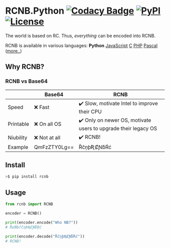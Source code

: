 # RCNB.Python [![Codacy Badge][codacy_b]][codacy] [![PyPI][pypi_v_b]][pypi] [![License][license_b]][License]

The world is based on RC. Thus, *everything* can be encoded into RCNB.

RCNB is available in various languages: **Python** [JavaScript](https://github.com/rcnbapp/RCNB.js) [C](https://github.com/rcnbapp/librcnb) [PHP](https://github.com/rcnbapp/RCNB.php) [Pascal](https://github.com/rcnbapp/RCNB.pas) ([more..](https://github.com/rcnbapp/))

## Why RCNB?

### RCNB vs Base64

|           | Base64       | RCNB                                                          |
| --------- | ------------ | ------------------------------------------------------------- |
| Speed     | ❌ Fast       | ✔️ Slow, motivate Intel to improve their CPU                   |
| Printable | ❌ On all OS  | ✔️ Only on newer OS, motivate users to upgrade their legacy OS |
| Niubility | ❌ Not at all | ✔️ RCNB!                                                       |
| Example   | QmFzZTY0Lg== | ȐĉņþƦȻƝƃŔć                                                    |

## Install

```bash
>$ pip install rcnb
```

## Usage

```python
from rcnb import RCNB

encoder = RCNB()

print(encoder.encode("Who NB?"))
# ȐȼŃƅȓčƞÞƦȻƝƃŖć

print(encoder.decode("ȐĉņþƦȻƝƃŔć"))
# RCNB!
```

  [codacy_b]: https://app.codacy.com/project/badge/Grade/e69b178927b74f5983ba22d403b39551
  [codacy]: https://www.codacy.com/manual/chr233/RCNB.python?utm_source=github.com&amp;utm_medium=referral&amp;utm_content=chr233/RCNB.python&amp;utm_campaign=Badge_Grade
  [pypi_v_b]: https://img.shields.io/pypi/v/rcnb
  [pypi]: https://pypi.org/project/rcnb/
  [license]: https://github.com/chr233/RCNB.python/blob/master/license
  [license_b]: https://img.shields.io/github/license/chr233/RCNB.python
